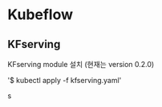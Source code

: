 # Kubeflow
## KFserving 

KFserving module 설치 (현재는 version 0.2.0)

'$ kubectl apply -f kfserving.yaml'
  
s

